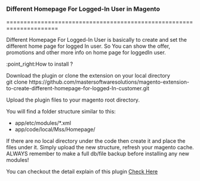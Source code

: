 <div>
<h3>Different Homepage For Logged-In User in Magento</h3>
=====================================================================
<p>Different Homepage For Logged-In User  is basically to create and set the different home page for logged In user.
So You can show the offer, promotions and other more info on home page for loggedIn user.</p>
<p>:point_right:How to install ?</p>
<p>Download the plugin or 
clone the extension on your local directory<br>
git clone https://github.com/mastersoftwaresolutions/magento-extension-to-create-different-homepage-for-logged-In-customer.git</p>
<p>Upload the plugin files to your magento root directory.</p>
<p>You will find a folder structure similar to this:</p>
<ul>
	<li> app/etc/modules/*.xml</li>
	<li>app/code/local/Mss/Homepage/</li>
</ul>
<p>
If there are no local directory under the code then create it and place the files under it.
Simply upload the new structure, refresh your magento cache. 
ALWAYS remember to make a full db/file backup before installing any new modules!
</p>
</p>
<p>You can checkout the detail explain of this plugin <a href="http://blog.mastersoftwaresolutions.com/create-a-different-home-page-for-logged-in-user-in-magento/">Check Here</a></p>
</div>
